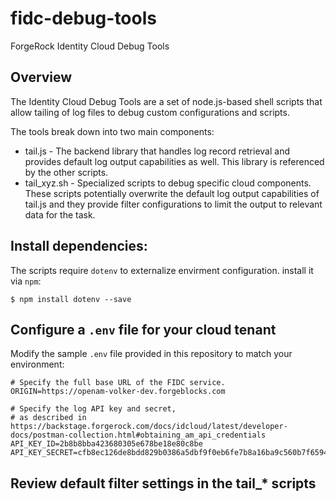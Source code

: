 # fidc-debug-tools
ForgeRock Identity Cloud Debug Tools

## Overview
The Identity Cloud Debug Tools are a set of node.js-based shell scripts that allow tailing of log files to debug custom configurations and scripts.

The tools break down into two main components:
- tail.js - The backend library that handles log record retrieval and provides default log output capabilities as well. This library is referenced by the other scripts.
- tail_xyz.sh - Specialized scripts to debug specific cloud components. These scripts potentially overwrite the default log output capabilities of tail.js and they provide filter configurations to limit the output to relevant data for the task.

## Install dependencies:
The scripts require `dotenv` to externalize envirment configuration. install it via `npm`:
```
$ npm install dotenv --save
```

## Configure a `.env` file for your cloud tenant
Modify the sample `.env` file provided in this repository to match your environment:
```
# Specify the full base URL of the FIDC service.
ORIGIN=https://openam-volker-dev.forgeblocks.com

# Specify the log API key and secret,
# as described in https://backstage.forgerock.com/docs/idcloud/latest/developer-docs/postman-collection.html#obtaining_am_api_credentials
API_KEY_ID=2b8b8bba423680305e678be18e80c8be
API_KEY_SECRET=cfb8ec126de8bdd829b0386a5dbf9f0eb6fe7b8a16ba9c560b7f65949e607985
```

## Review default filter settings in the tail_* scripts

